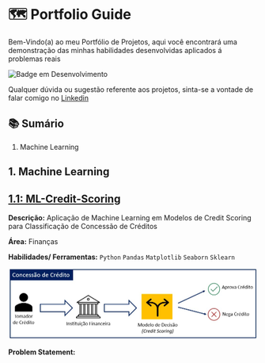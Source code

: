 # 🗺 Portfolio Guide
Bem-Vindo(a) ao meu Portfólio de Projetos, aqui você encontrará uma demonstração das minhas habilidades desenvolvidas aplicados á problemas reais 

![Badge em Desenvolvimento](http://img.shields.io/static/v1?label=STATUS&message=EM%20DESENVOLVIMENTO&color=GREEN&?style=flat-square)

Qualquer dúvida ou sugestão referente aos projetos, sinta-se a vontade de falar comigo no [Linkedin](https://www.linkedin.com/in/renan-cardoso-8323b151/)

## 📚 Sumário
1. Machine Learning


## 1. Machine Learning
## [1.1: ML-Credit-Scoring](https://github.com/reynancs/Machine_Learning__Credit_Scoring)

**Descrição:** Aplicação de Machine Learning em Modelos de Credit Scoring para Classificação de Concessão de Créditos

**Área:** Finanças

**Habilidades/ Ferramentas:** `Python` `Pandas` `Matplotlib` `Seaborn` `Sklearn`

![Como Funciona a Concessão de Crédito](/images/concessao_credito.jpg)

**Problem Statement:**


